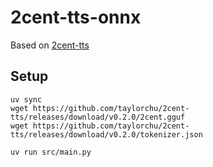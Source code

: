 # 2cent-tts-onnx

Based on [2cent-tts](https://github.com/taylorchu/2cent-tts)

## Setup

```console
uv sync
wget https://github.com/taylorchu/2cent-tts/releases/download/v0.2.0/2cent.gguf
wget https://github.com/taylorchu/2cent-tts/releases/download/v0.2.0/tokenizer.json

uv run src/main.py
```